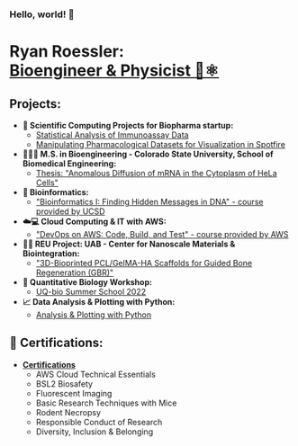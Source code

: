 ### Hello, world! 👋
<h1>Ryan Roessler:<br/><a href="https://www.linkedin.com/in/ryan-roessler/">Bioengineer & Physicist 🧬⚛️</a></h1>

<h2>Projects:</h2>

- <b>💊 Scientific Computing Projects for Biopharma startup:</b>
  - [Statistical Analysis of Immunoassay Data](https://github.com/RyanRoessler/Protein-Quantification-Linearity-Analysis)
  - [Manipulating Pharmacological Datasets for Visualization in Spotfire](https://github.com/RyanRoessler/-Data-Manipulation-for-Visualization-Plotting-in-Spotfire)
- <b>🧬👨‍🔬 M.S. in Bioengineering - Colorado State University, School of Biomedical Engineering:</b>
  - [Thesis: "Anomalous Diffusion of mRNA in the Cytoplasm of HeLa Cells"](https://github.com/RyanRoessler/Bioengineering-MS-Thesis)
- <b>🧬 Bioinformatics:</b>
  - ["Bioinformatics I: Finding Hidden Messages in DNA" - course provided by UCSD](https://github.com/RyanRoessler/Bioinformatics)
- <b>☁️💻 Cloud Computing & IT with AWS:</b>
  - ["DevOps on AWS: Code, Build, and Test" - course provided by AWS](https://github.com/RyanRoessler/Cloud-Computing-with-AWS)
- <b>👨‍🔬 REU Project: UAB - Center for Nanoscale Materials & Biointegration:</b>
  - ["3D-Bioprinted PCL/GelMA-HA Scaffolds for Guided Bone Regeneration (GBR)"](https://github.com/RyanRoessler/REU-Center-for-Nanoscale-Materials-Biointegration)
- <b>🧫 Quantitative Biology Workshop:</b>
  - [UQ-bio Summer School 2022](https://github.com/RyanRoessler/Quantitative-Biology-UQ-bio)
- <b>📈 Data Analysis & Plotting with Python:</b>
  - [Analysis & Plotting with Python](https://github.com/RyanRoessler/Analysis-Plotting-with-Python)

<h2>📜 Certifications:</h2>

- <b>[Certifications](https://github.com/RyanRoessler/Certifications)</b>
  - AWS Cloud Technical Essentials
  - BSL2 Biosafety
  - Fluorescent Imaging
  - Basic Research Techniques with Mice
  - Rodent Necropsy
  - Responsible Conduct of Research
  - Diversity, Inclusion & Belonging

[linkedin]: https://www.linkedin.com/in/ryan-roessler/
<!--
**RyanRoessler/RyanRoessler** is a ✨ _special_ ✨ repository because its `README.md` (this file) appears on your GitHub profile.

Here are some ideas to get you started:

- 🔭 I’m currently working on ...
- 🌱 I’m currently learning ...
- 👯 I’m looking to collaborate on ...
- 🤔 I’m looking for help with ...
- 💬 Ask me about ...
- 📫 How to reach me: ...
- 😄 Pronouns: ...
- ⚡ Fun fact: ...
-->

